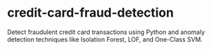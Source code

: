 # credit-card-fraud-detection
Detect fraudulent credit card transactions using Python and anomaly detection techniques like Isolation Forest, LOF, and One-Class SVM.
